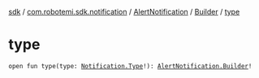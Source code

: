 [sdk](../../../index.md) / [com.robotemi.sdk.notification](../../index.md) / [AlertNotification](../index.md) / [Builder](index.md) / [type](./type.md)

# type

`open fun type(type: `[`Notification.Type`](../../-notification/-type/index.md)`!): `[`AlertNotification.Builder`](index.md)`!`